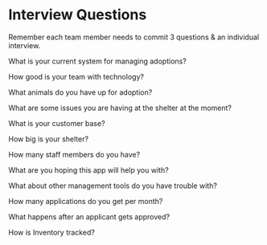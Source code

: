 # Interview Questions

Remember each team member needs to commit 3 questions & an individual interview.

What is your current system for managing adoptions?  

How good is your team with technology?

What animals do you have up for adoption?  

What are some issues you are having at the shelter at the moment?

What is your customer base?

How big is your shelter? 

How many staff members do you have?

What are you hoping this app will help you with?

What about other management tools do you have trouble with?

How many applications do you get per month?

What happens after an applicant gets approved?

How is Inventory tracked?
